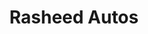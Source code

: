 ---
title: "Rasheed Autos"
url: /karachi/rasheed-autos-xx6v-8xm-shahrah-e-qaddafi-sector-14-g-muslim-nagar/
shop: shop
---